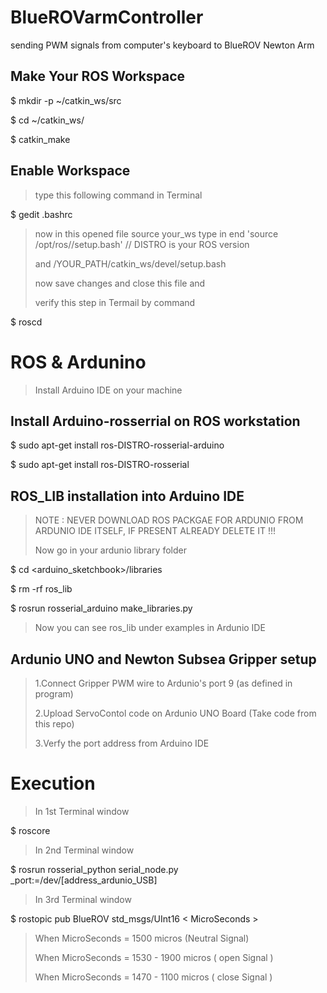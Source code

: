 # BlueROVarmController
sending PWM signals from computer's keyboard to BlueROV Newton Arm 

## Make Your ROS Workspace 
$ mkdir -p ~/catkin_ws/src

$ cd ~/catkin_ws/

$ catkin_make

## Enable Workspace 

>type this following command in Terminal 


$ gedit .bashrc


>now in this opened file source your_ws 
>type in end 'source /opt/ros/<DISTRO>/setup.bash'      // DISTRO is your ROS version 
>
>and /YOUR_PATH/catkin_ws/devel/setup.bash 
>
>now save changes and close this file and  
>
>verify this step in Termail by command 
  
  
$ roscd 
  
  
  
# ROS & Ardunino 
  
> Install Arduino IDE on your machine 

## Install Arduino-rosserrial on ROS workstation
  
  
  $ sudo apt-get install ros-DISTRO-rosserial-arduino
  
  $ sudo apt-get install ros-DISTRO-rosserial
  
  
## ROS_LIB installation into Arduino IDE

> NOTE : NEVER DOWNLOAD ROS PACKGAE FOR ARDUNIO FROM ARDUNIO IDE ITSELF, IF PRESENT ALREADY DELETE IT !!!
>
  > Now go in your ardunio library folder 
  
  
  $ cd <arduino_sketchbook>/libraries
  
  $ rm -rf ros_lib
  
  $ rosrun rosserial_arduino make_libraries.py
  
  
> Now you can see ros_lib under examples in Ardunio IDE 
  
  
## Ardunio UNO and Newton Subsea Gripper setup 
  
 > 1.Connect Gripper PWM wire to Ardunio's port 9 (as defined in program) 
 >
 > 2.Upload ServoContol code on Ardunio UNO Board (Take code from this repo)
 > 
 > 3.Verfy the port address from Arduino IDE 
  
 # Execution 
  
 > In 1st Terminal window 
  
  $ roscore 
  
 > In 2nd Terminal window 
  
  $ rosrun rosserial_python serial_node.py _port:=/dev/[address_ardunio_USB]
  
 > In 3rd Terminal window 
  
  $ rostopic pub BlueROV std_msgs/UInt16 < MicroSeconds >
  
>  When MicroSeconds = 1500 micros         (Neutral Signal)
>
>  When MicroSeconds = 1530 - 1900  micros ( open Signal  )
>
>  When MicroSeconds = 1470 - 1100  micros ( close Signal )
  

  
 
  


